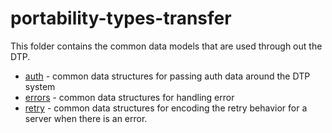 # portability-types-transfer

This folder contains the common data models that are used through out the DTP.

 - [auth](src/main/java/org/datatransferproject/types/transfer/auth) -
   common data structures for passing auth data around the DTP system 
 - [errors](src/main/java/org/datatransferproject/types/transfer/errors) -
   common data structures for handling error
 - [retry](src/main/java/org/datatransferproject/types/transfer/retry) -
   common data structures for encoding the retry behavior for a server when
   there is an error.
